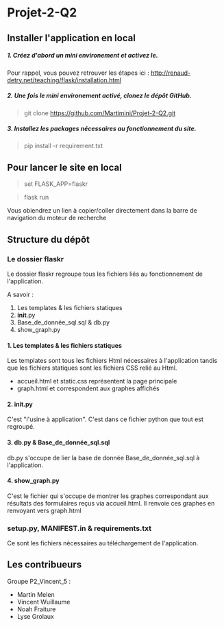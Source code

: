 # Projet-2-Q2

## Installer l'application en local
##### 1. Créez d'abord un mini environement et activez le. 

Pour rappel, vous pouvez retrouver les étapes ici : http://renaud-detry.net/teaching/flask/installation.html

##### 2. Une fois le mini environement activé, clonez le dépôt GitHub.

>git clone https://github.com/Martimini/Projet-2-Q2.git

##### 3. Installez les packages nécessaires au fonctionnement du site. 

>pip install -r requirement.txt



## Pour lancer le site en local

>set FLASK_APP=flaskr

>flask run 

Vous obiendrez un lien à copier/coller directement dans la barre de navigation du moteur de recherche

## Structure du dépôt

### Le dossier flaskr

Le dossier flaskr regroupe tous les fichiers liés au fonctionnement de l'application. 

A savoir :
1. Les templates & les fichiers statiques
2. __init__.py
3. Base_de_donnée_sql.sql & db.py
4. show_graph.py

#### 1. Les templates & les fichiers statiques

Les templates sont tous les fichiers Html nécessaires à l'application tandis que les fichiers statiques sont les fichiers CSS relié au Html.

- accueil.html et static.css représentent la page principale
- graph.html et     correspondent aux graphes affichés 

#### 2. __init__.py

C'est "l'usine à application". C'est dans ce fichier python que tout est regroupé.

#### 3. db.py & Base_de_donnée_sql.sql

db.py s'occupe de lier la base de donnée Base_de_donnée_sql.sql à l'application.

#### 4. show_graph.py 

C'est le fichier qui s'occupe de montrer les graphes correspondant aux résultats des formulaires reçus via accueil.html. Il renvoie ces graphes en renvoyant vers graph.html

### setup.py, MANIFEST.in & requirements.txt

Ce sont les fichiers nécessaires au téléchargement de l'application.

## Les contribueurs
Groupe P2_Vincent_5 :
- Martin Melen
- Vincent Wuillaume
- Noah Fraiture
- Lyse Grolaux
